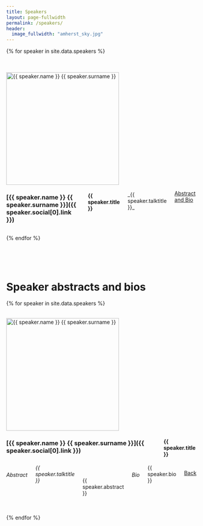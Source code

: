 ```yaml
---
title: Speakers
layout: page-fullwidth
permalink: /speakers/
header:
  image_fullwidth: "amherst_sky.jpg"
---
```


{% for speaker in site.data.speakers %}

<div id="{{ speaker.uniqid }}Summary"></div>
<div class="row"><br/></div>
<div class="row">
	<div class="large-1 columns"> <br /> </div>
	<div class="small-4 large-3 columns">
	  <img src="{{ site.baseurl }}/assets/img/people/{{ speaker.thumbnailUrl}}"  alt="{{ speaker.name }} {{ speaker.surname }}" style="width: 300px" />
	</div>

<div class="small-8 large-7 columns" markdown="1">

### [{{ speaker.name }} {{ speaker.surname }}]({{ speaker.social[0].link }})

#### {{ speaker.title }}

<br />
_{{ speaker.talktitle }}_ <br />

<a href="#{{ speaker.uniqid }}Detail"> Abstract and Bio</a>

</div>

<div class="large-1 columns"></div>
</div>

{% endfor %}

<br />
<br />
<br />
<h1> Speaker abstracts and bios </h1>

{% for speaker in site.data.speakers %}

<div id="{{ speaker.uniqid }}Detail"></div>
<div class="row">
</div>
<div class="row">
<div class="large-1 columns"> <br />
</div>
<div class="small-4 large-3 columns">
<img src="{{ site.baseurl }}/assets/img/people/{{ speaker.thumbnailUrl}}"  alt="{{ speaker.name }} {{ speaker.surname }}" style="width: 300px" />
</div>
<div class="small-8 large-7 columns" markdown="1">

### [{{ speaker.name }} {{ speaker.surname }}]({{ speaker.social[0].link }})

#### {{ speaker.title }}

</div>
</div>
<div class="row">
<div class="large-1 columns"></div>
<div class="large-8 columns" markdown="1">
<h6> Abstract </h6>
<i>{{ speaker.talktitle }}</i>
<br /> <br />
{{ speaker.abstract }}
<br /> <br /> <br />
<h6> Bio </h6>
{{ speaker.bio }}

<a href="#{{ speaker.uniqid }}Summary">Back</a>

</div>
<div class="large-1 columns"></div>
</div>

{% endfor %}
